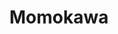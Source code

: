 ---
layout: place
title: "Momokawa"
permalink: /new-york/new-york/momokawa.html
stateAbbr: NY
stateName: New York
cityName: New York
seo:
  name: "Momokawa"
  type: Restaurant
  links: http://www.momokawanyc.com/
description: "Traditional techniques are used at this compact local restaurant for Japanese favorites. Momokawa serves delicious sushi in New York, New York. Try fresh Japanese dishes for a great dining experience. Available for takeout, delivery, lunch, and dinner."
place_id: ChIJc_k9q8BYwokR_h64b37WXD8
photos:
  - name: >-
      places/ChIJc_k9q8BYwokR_h64b37WXD8/photos/AeeoHcKYXtaayy9of41BHqLexiByDGIG4SsAJVZVc0iEhlCNpaOsWQGFc0GDmIK-FPCxwLGqJNBlM2X7MYevV_wP8FYy6Trww5LgHoxtmwBR_wKVc3H7dI9SUqqUJYyGhBqBig3GDWkly_5-pRiZUfEFrW4DY27PjsxZA3v590HgfbDhZ_hFAXtXvcxw-KdSFQU6iN0yb7QZYdHFa9iULnq0-WALZKiHamWdrcNCuf5OYiB6khQa--7Rx3xrpd_jBZvH7BFjJYa8RYnS9usiVZLZ1-aC3wwv6FUDeeyQHHMhVYpcUQ
    widthPx: 4032
    heightPx: 3024
    authorAttributions:
      - displayName: Momokawa
        uri: https://maps.google.com/maps/contrib/114484259978804271661
        photoUri: >-
          https://lh3.googleusercontent.com/a-/ALV-UjWipyhrtE9t5fAHBfWgbmhd6akjdRO0Qrx-7XdlaEWVz-f2VJiu=s100-p-k-no-mo
    flagContentUri: >-
      https://www.google.com/local/imagery/report/?cb_client=maps_api_places.places_api&image_key=!1e10!2sAF1QipPkPdV5Ol3w9ckAOIFmaPhK8YaFdjdMq1DcvEyv&hl=en-US
    googleMapsUri: >-
      https://www.google.com/maps/place//data=!3m4!1e2!3m2!1sAF1QipPkPdV5Ol3w9ckAOIFmaPhK8YaFdjdMq1DcvEyv!2e10!4m2!3m1!1s0x89c258c0ab3df973:0x3f5cd67e6fb81efe
  - name: >-
      places/ChIJc_k9q8BYwokR_h64b37WXD8/photos/AeeoHcJVNSFWlwflBVelCgT9TdDaefzCC7IdO-9q-K5wisEZ3YfDlC9ivJUX5Mh91Kee14JfbJxNzBDwrI--itwqthhtlx6CZctYjrmdPUGCegsNMbZ4GtyEPH3ECup7vPA4yqgGwip1e8twcl2PZD0RVHZP6ssuWBNkjMrMbVJBZuhGd7vdmfJiBoy3TLf49g1Z4pMQTokhkRx6AESHS-nZ6yU1bTEwcmFsOVJDq2VApLBHATWyJc8Ces8C4zLoCI6w8QQ68b2L674do2vyrKksil4SpPC9NCH4huR6XDspdEsb3g
    widthPx: 2048
    heightPx: 1153
    authorAttributions:
      - displayName: Momokawa
        uri: https://maps.google.com/maps/contrib/114484259978804271661
        photoUri: >-
          https://lh3.googleusercontent.com/a-/ALV-UjWipyhrtE9t5fAHBfWgbmhd6akjdRO0Qrx-7XdlaEWVz-f2VJiu=s100-p-k-no-mo
    flagContentUri: >-
      https://www.google.com/local/imagery/report/?cb_client=maps_api_places.places_api&image_key=!1e10!2sAF1QipPn7G7w4yii739yeunDD2baYd0JOiAfkVljeUi-&hl=en-US
    googleMapsUri: >-
      https://www.google.com/maps/place//data=!3m4!1e2!3m2!1sAF1QipPn7G7w4yii739yeunDD2baYd0JOiAfkVljeUi-!2e10!4m2!3m1!1s0x89c258c0ab3df973:0x3f5cd67e6fb81efe
  - name: >-
      places/ChIJc_k9q8BYwokR_h64b37WXD8/photos/AeeoHcJfxnQNpPEH6bVNVA6Wr9ZuSoD3zb3OTpsHeeQo4yJojNr4ICQJNqW78PtHCgYI0OSAezgj5ck1spugsZda5H2D3IAFfoV7giXvkWxDgn8CWAETbPm4u1NhgzRw2C-L3SbDqY3fcK29aTK7QzVILblW5la35u0vyHXQ24U34MQMN4zLVw06GOPOqPDSzxflL8AARGZtn3BxNi7NnZUksgM8gCYnZx11_56Q0XHCndwnDkLPj8OSd-7pmfX3EsK90JUW4l5LuftEa7wq9o_FIkPqH1MYmvTr3CqBNmAv2OiZpvwO4PiM-T8fwVfLWgAKlrC3DEwEslkyMDWQZLRvaO-7p01ktFOWkcYHFLRqWxDM0VlyZeEgT72XBDhPmDXfJiW5KRq1N6ePa5pz-UrkWJl7uyhqg5snhxiwqg66UYXKNVc
    widthPx: 2700
    heightPx: 4800
    authorAttributions:
      - displayName: Sheau Ng
        uri: https://maps.google.com/maps/contrib/117023392813186938133
        photoUri: >-
          https://lh3.googleusercontent.com/a-/ALV-UjXFmUzZ3lDih0qUk9uO-fAWKUj_s_FJbG6Z1IpLhYvG04YTlCDz=s100-p-k-no-mo
    flagContentUri: >-
      https://www.google.com/local/imagery/report/?cb_client=maps_api_places.places_api&image_key=!1e10!2sCIHM0ogKEICAgIDfxpHE7wE&hl=en-US
    googleMapsUri: >-
      https://www.google.com/maps/place//data=!3m4!1e2!3m2!1sCIHM0ogKEICAgIDfxpHE7wE!2e10!4m2!3m1!1s0x89c258c0ab3df973:0x3f5cd67e6fb81efe
  - name: >-
      places/ChIJc_k9q8BYwokR_h64b37WXD8/photos/AeeoHcK0mcnWXN0p-rNXTmrHc1Z97Zu87Ukav7-OjK5Z743a-yuCnl8LoTS7OMyYFJcukqk1mtBYZGc2qYF6Cix7_TewQYRWujJ4bC991pjmjW0TojmC-kXkQQrmtRU-tSfNcqEV9cLA6197X-kkrXl4uA9NzoNFAI6Rco06QQgNeYFEme4XN4IH-w9_EKuloSx5lQLRExRPIzQ_JnV6iFw2IqgKoPN9qLpf1tvY1g2uhZ_uMgb7JoCnq9kTqv-OXinCpmhquTjUwkZr_3HVuaW29MDGh-FjNVcpQPaG1DObaPie3-ADujD-KcRaP0Fd10qHcGUiYaaMUZp6w737_NrvRqOhhU0r4MNxR3ja1C2ditczt0B4ou1VrzEZnxQPXpzPGDVWOE4uvSsfxJMvy3wbTaiEbQb4jL07514KLdBES9jPrOx8
    widthPx: 4000
    heightPx: 2252
    authorAttributions:
      - displayName: StylishBunny
        uri: https://maps.google.com/maps/contrib/103562509097772846479
        photoUri: >-
          https://lh3.googleusercontent.com/a-/ALV-UjXMd_743vivx5-UDr0tksf_2PLwaJ80mqVLzSthHyyxuHlTjsZqSg=s100-p-k-no-mo
    flagContentUri: >-
      https://www.google.com/local/imagery/report/?cb_client=maps_api_places.places_api&image_key=!1e10!2sCIHM0ogKEICAgMCwtpas7QE&hl=en-US
    googleMapsUri: >-
      https://www.google.com/maps/place//data=!3m4!1e2!3m2!1sCIHM0ogKEICAgMCwtpas7QE!2e10!4m2!3m1!1s0x89c258c0ab3df973:0x3f5cd67e6fb81efe
  - name: >-
      places/ChIJc_k9q8BYwokR_h64b37WXD8/photos/AeeoHcK2JGUnMZLyhZStlVUv7qB4rqCn7cF8xlvsIFImCnCCamCfuAfGC6f0uOktXGOkXZ29Vjtg-vvRqtK3LPBBCn3KEWBAvuMeoBwoS0ww2R-YFFbmA8JSIOGl1arIW75Ic7WxSmQCP1xgKEsHg_HnKutawV3NYODgFPHcImoeINb_MVJoUt4w_e6ouy-r0Rkat4Je93cjfYHC7t4O26BnuVjzmPx25HmFggFJ2N8tLI7Ge51F8ZtSLEO3ZnbwrEB8CbadJ0E-vh0peigAt1-s21q_oydd2KEWkyg3ahi_ToOTjg
    widthPx: 4032
    heightPx: 3024
    authorAttributions:
      - displayName: Momokawa
        uri: https://maps.google.com/maps/contrib/114484259978804271661
        photoUri: >-
          https://lh3.googleusercontent.com/a-/ALV-UjWipyhrtE9t5fAHBfWgbmhd6akjdRO0Qrx-7XdlaEWVz-f2VJiu=s100-p-k-no-mo
    flagContentUri: >-
      https://www.google.com/local/imagery/report/?cb_client=maps_api_places.places_api&image_key=!1e10!2sAF1QipMvBl3yWJaJfkAyBndulq_CiKJH7Ht8aD7PIYno&hl=en-US
    googleMapsUri: >-
      https://www.google.com/maps/place//data=!3m4!1e2!3m2!1sAF1QipMvBl3yWJaJfkAyBndulq_CiKJH7Ht8aD7PIYno!2e10!4m2!3m1!1s0x89c258c0ab3df973:0x3f5cd67e6fb81efe
  - name: >-
      places/ChIJc_k9q8BYwokR_h64b37WXD8/photos/AeeoHcJXabHxFcZauMg_SGM_alJ9ilkEJBWi0xqAkF26YEh5lvWAeTX1ti4n4r6GmaE7ggamhqwNZdxT9VxIIii3CB1J2vTyKv7Ni-Wz_01C6lVkyZRJIQhqA-qAnp-7lOm2nCYderWP3r_jnTCZCkgE9NwTGfXI9DsgRrOOgt5oJEzof25wQeBCGS6oXtd8KWfDZTKAlh9HY85LVanVCGyTuoj7ceQKoj1iDILeDRpQyOhjCrA_DNFeN-QGv_82Kz0Wg6Rk6TR5xmEZfU9HD7GshGiiOIDHczP298qi0bc2PUVygrbpUAUhfYvTXXNX2_dx6sl8rs-y49cxZNdBO9vmDavO56qT-zxr_JVFsNdNw8B6XbMZyXcGpN3jqcErlpPnIPuAD5Qk8g3p94qwD2LH1vDbuR7ABsHYHmPi1mqhsrz06-M
    widthPx: 3024
    heightPx: 4032
    authorAttributions:
      - displayName: Ted Weitz MD
        uri: https://maps.google.com/maps/contrib/101138593228442124180
        photoUri: >-
          https://lh3.googleusercontent.com/a-/ALV-UjXGjjyHsk8hBqneJoeiPKmjYmn89Ceihm84V4SIQTL1-yBU3g=s100-p-k-no-mo
    flagContentUri: >-
      https://www.google.com/local/imagery/report/?cb_client=maps_api_places.places_api&image_key=!1e10!2sCIHM0ogKEICAgIC19OiqzAE&hl=en-US
    googleMapsUri: >-
      https://www.google.com/maps/place//data=!3m4!1e2!3m2!1sCIHM0ogKEICAgIC19OiqzAE!2e10!4m2!3m1!1s0x89c258c0ab3df973:0x3f5cd67e6fb81efe
  - name: >-
      places/ChIJc_k9q8BYwokR_h64b37WXD8/photos/AeeoHcLq3uAvk1oSDZN_7n6J7fHxiz1tEG6L2iMBnmzy5ad22ZPlgQpp980RjMdD1CwQwVS3va_sRrbC6IIeDKEotMc4AdW7e9Cgjwwpe42t45UCFv-j_KJnWhk8-QyHuYfEw8GpKxiWe84NnAOHSgnIoqP7UzIVkjS9VsWMQfP-Nk63Vrxtr2--BZuS_ZaoMK7FhIajiX5_-62-dQfQ7bp5Owu3MfEiat5X3qzYfwlEHGtXOJPxrx3Y0Dt1irU_ZmUV34Z8F5bJKSXNHFWB1b1_AYrR0bRglMBAqotKUHpdu-LIQg
    widthPx: 3024
    heightPx: 3025
    authorAttributions:
      - displayName: Momokawa
        uri: https://maps.google.com/maps/contrib/114484259978804271661
        photoUri: >-
          https://lh3.googleusercontent.com/a-/ALV-UjWipyhrtE9t5fAHBfWgbmhd6akjdRO0Qrx-7XdlaEWVz-f2VJiu=s100-p-k-no-mo
    flagContentUri: >-
      https://www.google.com/local/imagery/report/?cb_client=maps_api_places.places_api&image_key=!1e10!2sAF1QipM94CGq9HPe_H2o3OaWKIU6pi9WBILDQx-Pp7x_&hl=en-US
    googleMapsUri: >-
      https://www.google.com/maps/place//data=!3m4!1e2!3m2!1sAF1QipM94CGq9HPe_H2o3OaWKIU6pi9WBILDQx-Pp7x_!2e10!4m2!3m1!1s0x89c258c0ab3df973:0x3f5cd67e6fb81efe
  - name: >-
      places/ChIJc_k9q8BYwokR_h64b37WXD8/photos/AeeoHcJy2aki6xauIeRbqEjiVYdnBGAXdPOsQP3Mdc1osRMrce3iyGmONhDCUGailT8xqTJcqMI53Uz4VeKhKPcH5mvISu6vr2Yd0tX47zgUkacySBQmInowjGYvfeNsk1UwjSCm4kK9RggHmlkWTMrN_H0w0U9Zmw4Bn8TCintXIYFzZoCwhSoecwNBkkAdIbn0QOONGyQAStWJqdshtQNLERdmbEgTxzI_5yvTQgBIbIVyGdN7_kbchqpI-Esdv8rLBz8I6axWcqo-g9pIzDFkqhYao35l_i-n_vnH-C0zyVjdbQ
    widthPx: 3024
    heightPx: 3024
    authorAttributions:
      - displayName: Momokawa
        uri: https://maps.google.com/maps/contrib/114484259978804271661
        photoUri: >-
          https://lh3.googleusercontent.com/a-/ALV-UjWipyhrtE9t5fAHBfWgbmhd6akjdRO0Qrx-7XdlaEWVz-f2VJiu=s100-p-k-no-mo
    flagContentUri: >-
      https://www.google.com/local/imagery/report/?cb_client=maps_api_places.places_api&image_key=!1e10!2sAF1QipN33f6rtBdqBAc7CqWcbkN_abFRtqX-horVbmLC&hl=en-US
    googleMapsUri: >-
      https://www.google.com/maps/place//data=!3m4!1e2!3m2!1sAF1QipN33f6rtBdqBAc7CqWcbkN_abFRtqX-horVbmLC!2e10!4m2!3m1!1s0x89c258c0ab3df973:0x3f5cd67e6fb81efe
  - name: >-
      places/ChIJc_k9q8BYwokR_h64b37WXD8/photos/AeeoHcKHYko8VytegOBt94_AtRzvsIN8Cpg18Ypqa1od8jZEf0TKRYs49vC-aBaHYET3mszpRBl7_0aIdR33LhHT0tLjPoz5iVnI-WK5srjvSJe2OjmXl--YI1rWII7JhQUwOPgr5BU-Ggpq-0geyffBxBuTYPm40M-Z9pUSzfAGE6psfAxqI__r15j29x8PAhc7ydrhUwBqezyXTqw_4Fbpz222oFl1qXrYBENCn7vbKbNbB_8KB42czZV4q5lpjAIPVdPdSEMM6v0FFw09abVfG1OyT-M16NlQCGVmJUc9xsv5Fw
    widthPx: 3024
    heightPx: 3780
    authorAttributions:
      - displayName: Momokawa
        uri: https://maps.google.com/maps/contrib/114484259978804271661
        photoUri: >-
          https://lh3.googleusercontent.com/a-/ALV-UjWipyhrtE9t5fAHBfWgbmhd6akjdRO0Qrx-7XdlaEWVz-f2VJiu=s100-p-k-no-mo
    flagContentUri: >-
      https://www.google.com/local/imagery/report/?cb_client=maps_api_places.places_api&image_key=!1e10!2sAF1QipODwtDkBQWWzlJBOoaJyboO5nbeTRtKa4jo__9U&hl=en-US
    googleMapsUri: >-
      https://www.google.com/maps/place//data=!3m4!1e2!3m2!1sAF1QipODwtDkBQWWzlJBOoaJyboO5nbeTRtKa4jo__9U!2e10!4m2!3m1!1s0x89c258c0ab3df973:0x3f5cd67e6fb81efe
  - name: >-
      places/ChIJc_k9q8BYwokR_h64b37WXD8/photos/AeeoHcIk5ipZ_-cWjYKRVYoeXoTqT45-JqRIVpE1hKbdSwnmif_Cl603tVFRzxssKWFZLmqVyM0nplvn7q91Egr-CmPxiaidQu1tiuksgVPLE05tuWXIAyHh3FL-c3v9sZhTA9oUzOBB_K8Sifo2RS9Z9Yqga0I9XRGdLy9s0r2ghfG0tmIQ6kWCOU2ond2Gxx77yfUQrcRJxCK_Gc4BVdlgx8sbs53I6o-pMPzK_vnEPuYLVBc-k9_EN_yjMmL4WpTghxgIjWv52EZN6kKeiGZnqBaPfy2DvdmjHb4kXn3dzs7TedIXAYHCm-h5lHJd-I_o_f_YsbRf64it1i_EAWgf1Y21X9PsDmMAORL7h8PQyQ_62nTLBYLApqKc0-hKkQQjr7qO3EQC8RkSV_KdGVHgpyOFtPcoGh_rtzqxwC-K4zHpXQ
    widthPx: 3024
    heightPx: 4032
    authorAttributions:
      - displayName: al
        uri: https://maps.google.com/maps/contrib/102328558378545739772
        photoUri: >-
          https://lh3.googleusercontent.com/a-/ALV-UjXaWVem4oR3FzIDd85mH9AdRZC-KgxseamYxpRbpKKvCkV96c3sIQ=s100-p-k-no-mo
    flagContentUri: >-
      https://www.google.com/local/imagery/report/?cb_client=maps_api_places.places_api&image_key=!1e10!2sCIHM0ogKEICAgICHrr7gZQ&hl=en-US
    googleMapsUri: >-
      https://www.google.com/maps/place//data=!3m4!1e2!3m2!1sCIHM0ogKEICAgICHrr7gZQ!2e10!4m2!3m1!1s0x89c258c0ab3df973:0x3f5cd67e6fb81efe
address: 1466 1st Ave, New York, NY 10075, USA
street: 1466 1st Ave
city: New York
state: NY
zip: '10075'
country: USA
neighborhood: null
latitude: '40.770480'
longitude: '-73.953707'
accessibility_options:
  wheelchairAccessibleParking: false
  wheelchairAccessibleEntrance: true
  wheelchairAccessibleSeating: true
business_status: OPERATIONAL
name: Momokawa
google_maps_links:
  directionsUri: >-
    https://www.google.com/maps/dir//''/data=!4m7!4m6!1m1!4e2!1m2!1m1!1s0x89c258c0ab3df973:0x3f5cd67e6fb81efe!3e0
  placeUri: https://maps.google.com/?cid=4565759960775401214
  writeAReviewUri: >-
    https://www.google.com/maps/place//data=!4m3!3m2!1s0x89c258c0ab3df973:0x3f5cd67e6fb81efe!12e1
  reviewsUri: >-
    https://www.google.com/maps/place//data=!4m4!3m3!1s0x89c258c0ab3df973:0x3f5cd67e6fb81efe!9m1!1b1
  photosUri: >-
    https://www.google.com/maps/place//data=!4m3!3m2!1s0x89c258c0ab3df973:0x3f5cd67e6fb81efe!10e5
primary_type: Japanese Restaurant
opening_hours:
  regular: null
  current: null
secondary_opening_hours:
  regular:
    weekdayDescriptions: null
    type: null
  current:
    weekdayDescriptions: null
    type: null
phone: (212) 256-0403
price_level: PRICE_LEVEL_EXPENSIVE
price_range: $50 &ndash; $100
rating: '4.3'
rating_count: 0
website: http://www.momokawanyc.com/
reviews:
  - name: >-
      places/ChIJc_k9q8BYwokR_h64b37WXD8/reviews/ChdDSUhNMG9nS0VJQ0FnTURBcmJHaGt3RRAB
    relativePublishTimeDescription: 2 months ago
    rating: 5
    text:
      text: >-
        We came for their iconic sukiyaki on a snowy day and it was perfect!
        Ordered the most basic meat option but the quality was already nice and
        enough for us. We walked in around 4pm without a reservation and the
        place wasn’t crowded, creating a really cozy atmosphere. Highly
        recommend to come around this time. All staffs were nice and their plum
        sparkling drink was good as well😌
      languageCode: en
    originalText:
      text: >-
        We came for their iconic sukiyaki on a snowy day and it was perfect!
        Ordered the most basic meat option but the quality was already nice and
        enough for us. We walked in around 4pm without a reservation and the
        place wasn’t crowded, creating a really cozy atmosphere. Highly
        recommend to come around this time. All staffs were nice and their plum
        sparkling drink was good as well😌
      languageCode: en
    authorAttribution:
      displayName: Nancy Yen
      uri: https://www.google.com/maps/contrib/110166291851787907586/reviews
      photoUri: >-
        https://lh3.googleusercontent.com/a-/ALV-UjXYL6-SnMoPmGdnLm5pUb34CruIKz0GofQ__rkARdYXlNwv2MOE=s128-c0x00000000-cc-rp-mo-ba3
    publishTime: '2025-02-11T04:12:19.053989Z'
    flagContentUri: >-
      https://www.google.com/local/review/rap/report?postId=ChdDSUhNMG9nS0VJQ0FnTURBcmJHaGt3RRAB&d=17924085&t=1
    googleMapsUri: >-
      https://www.google.com/maps/reviews/data=!4m6!14m5!1m4!2m3!1sChdDSUhNMG9nS0VJQ0FnTURBcmJHaGt3RRAB!2m1!1s0x89c258c0ab3df973:0x3f5cd67e6fb81efe
  - name: >-
      places/ChIJc_k9q8BYwokR_h64b37WXD8/reviews/ChZDSUhNMG9nS0VJQ0FnSURmeHBIRVR3EAE
    relativePublishTimeDescription: 3 months ago
    rating: 5
    text:
      text: >-
        Small and tight Japanese restaurant in UES, exuding ambience of a
        typical restaurant in Tokyo. We had beef sukiyaki don (for the no-sushi
        in our party of three,) a grilled mackerel, plus a sushi assortment.
        Also had a monk fish liver (ankimo,) chef’s special of the day.

        Very satisfied with the quality of the food.
      languageCode: en
    originalText:
      text: >-
        Small and tight Japanese restaurant in UES, exuding ambience of a
        typical restaurant in Tokyo. We had beef sukiyaki don (for the no-sushi
        in our party of three,) a grilled mackerel, plus a sushi assortment.
        Also had a monk fish liver (ankimo,) chef’s special of the day.

        Very satisfied with the quality of the food.
      languageCode: en
    authorAttribution:
      displayName: Sheau Ng
      uri: https://www.google.com/maps/contrib/117023392813186938133/reviews
      photoUri: >-
        https://lh3.googleusercontent.com/a-/ALV-UjXFmUzZ3lDih0qUk9uO-fAWKUj_s_FJbG6Z1IpLhYvG04YTlCDz=s128-c0x00000000-cc-rp-mo-ba4
    publishTime: '2025-01-06T01:11:09.689294Z'
    flagContentUri: >-
      https://www.google.com/local/review/rap/report?postId=ChZDSUhNMG9nS0VJQ0FnSURmeHBIRVR3EAE&d=17924085&t=1
    googleMapsUri: >-
      https://www.google.com/maps/reviews/data=!4m6!14m5!1m4!2m3!1sChZDSUhNMG9nS0VJQ0FnSURmeHBIRVR3EAE!2m1!1s0x89c258c0ab3df973:0x3f5cd67e6fb81efe
  - name: >-
      places/ChIJc_k9q8BYwokR_h64b37WXD8/reviews/ChdDSUhNMG9nS0VJQ0FnSUMzcEt6Wmt3RRAB
    relativePublishTimeDescription: 5 months ago
    rating: 5
    text:
      text: >-
        Great experience and awesome service.  Highly recommend to get the
        sukiyaki (soy sauce based) with udon. They use egg as the dipping sauce
        with beef.  Yum!

        the sashimi and sushi platter is high quality.

        For appetizers: sesame tofu with Uni is very interesting.

        The waiter is friendly, knowledgeable and fun to chat with.

        We will def revisit.
      languageCode: en
    originalText:
      text: >-
        Great experience and awesome service.  Highly recommend to get the
        sukiyaki (soy sauce based) with udon. They use egg as the dipping sauce
        with beef.  Yum!

        the sashimi and sushi platter is high quality.

        For appetizers: sesame tofu with Uni is very interesting.

        The waiter is friendly, knowledgeable and fun to chat with.

        We will def revisit.
      languageCode: en
    authorAttribution:
      displayName: 酒酣时分When Wine
      uri: https://www.google.com/maps/contrib/102576203210872496767/reviews
      photoUri: >-
        https://lh3.googleusercontent.com/a-/ALV-UjWPvgPtGnjjd1OyfgA5Tm5kJ1VvQ8qA1n_hQSR1aklpjve5M0A=s128-c0x00000000-cc-rp-mo-ba3
    publishTime: '2024-11-02T23:34:05.733696Z'
    flagContentUri: >-
      https://www.google.com/local/review/rap/report?postId=ChdDSUhNMG9nS0VJQ0FnSUMzcEt6Wmt3RRAB&d=17924085&t=1
    googleMapsUri: >-
      https://www.google.com/maps/reviews/data=!4m6!14m5!1m4!2m3!1sChdDSUhNMG9nS0VJQ0FnSUMzcEt6Wmt3RRAB!2m1!1s0x89c258c0ab3df973:0x3f5cd67e6fb81efe
  - name: >-
      places/ChIJc_k9q8BYwokR_h64b37WXD8/reviews/ChdDSUhNMG9nS0VJQ0FnSURId2Eyd3lnRRAB
    relativePublishTimeDescription: 6 months ago
    rating: 4
    text:
      text: >-
        Decent Experience at Momokawa


        I recently dined at Momokawa, and while it wasn’t bad, it didn’t quite
        live up to my expectations.


        The ambiance was nice and cozy, with a traditional Japanese vibe, and
        the service was decent—attentive enough, though nothing particularly
        stood out.


        As for the food, it was decent but not great. The sushi was fine, but
        they didn’t blow me away. The sukiyaki, which I was looking forward to,
        was decent. Everything was cooked well, but the flavors didn’t quite
        pop.


        One thing to keep in mind is that Momokawa is on the pricier end, which
        made the “just decent” meal feel a bit underwhelming for the cost.
        Overall, it’s not a bad spot, but not amazing.
      languageCode: en
    originalText:
      text: >-
        Decent Experience at Momokawa


        I recently dined at Momokawa, and while it wasn’t bad, it didn’t quite
        live up to my expectations.


        The ambiance was nice and cozy, with a traditional Japanese vibe, and
        the service was decent—attentive enough, though nothing particularly
        stood out.


        As for the food, it was decent but not great. The sushi was fine, but
        they didn’t blow me away. The sukiyaki, which I was looking forward to,
        was decent. Everything was cooked well, but the flavors didn’t quite
        pop.


        One thing to keep in mind is that Momokawa is on the pricier end, which
        made the “just decent” meal feel a bit underwhelming for the cost.
        Overall, it’s not a bad spot, but not amazing.
      languageCode: en
    authorAttribution:
      displayName: Anthony
      uri: https://www.google.com/maps/contrib/100163826512565920038/reviews
      photoUri: >-
        https://lh3.googleusercontent.com/a-/ALV-UjV5PUygwScJ65s1eu-ttPMJVJE1ePb0yM_JL8ZKecKhl_RDeXSlUw=s128-c0x00000000-cc-rp-mo-ba5
    publishTime: '2024-09-16T17:57:57.460362Z'
    flagContentUri: >-
      https://www.google.com/local/review/rap/report?postId=ChdDSUhNMG9nS0VJQ0FnSURId2Eyd3lnRRAB&d=17924085&t=1
    googleMapsUri: >-
      https://www.google.com/maps/reviews/data=!4m6!14m5!1m4!2m3!1sChdDSUhNMG9nS0VJQ0FnSURId2Eyd3lnRRAB!2m1!1s0x89c258c0ab3df973:0x3f5cd67e6fb81efe
  - name: >-
      places/ChIJc_k9q8BYwokR_h64b37WXD8/reviews/ChZDSUhNMG9nS0VJQ0FnSUNIcnI3Z1JREAE
    relativePublishTimeDescription: 7 months ago
    rating: 4
    text:
      text: >-
        Service was very helpful and kind. I came during a not so busy time for
        lunch and was served very quickly. I got the set menu. I thought the
        shashimi was okay as well as the set of five apps- i felt like flavours
        were a bit all over the place (taste was good for the most part but my
        palette was a bit confused). The meat for the shabu shabu was really
        good though and the whole thing was super filling! I felt like the
        deserts wasn’t my favourite as well though tbh. Definitely come for
        shabu shabu or yakiniku 👌
      languageCode: en
    originalText:
      text: >-
        Service was very helpful and kind. I came during a not so busy time for
        lunch and was served very quickly. I got the set menu. I thought the
        shashimi was okay as well as the set of five apps- i felt like flavours
        were a bit all over the place (taste was good for the most part but my
        palette was a bit confused). The meat for the shabu shabu was really
        good though and the whole thing was super filling! I felt like the
        deserts wasn’t my favourite as well though tbh. Definitely come for
        shabu shabu or yakiniku 👌
      languageCode: en
    authorAttribution:
      displayName: al
      uri: https://www.google.com/maps/contrib/102328558378545739772/reviews
      photoUri: >-
        https://lh3.googleusercontent.com/a-/ALV-UjXaWVem4oR3FzIDd85mH9AdRZC-KgxseamYxpRbpKKvCkV96c3sIQ=s128-c0x00000000-cc-rp-mo-ba5
    publishTime: '2024-09-05T05:23:28.048035Z'
    flagContentUri: >-
      https://www.google.com/local/review/rap/report?postId=ChZDSUhNMG9nS0VJQ0FnSUNIcnI3Z1JREAE&d=17924085&t=1
    googleMapsUri: >-
      https://www.google.com/maps/reviews/data=!4m6!14m5!1m4!2m3!1sChZDSUhNMG9nS0VJQ0FnSUNIcnI3Z1JREAE!2m1!1s0x89c258c0ab3df973:0x3f5cd67e6fb81efe
parking_options:
  paidStreetParking: true
  valetParking: false
payment_options:
  acceptsCreditCards: true
  acceptsDebitCards: true
  acceptsCashOnly: false
  acceptsNfc: true
allow_dogs: null
curbside_pickup: true
delivery: true
dine_in: true
good_for_children: true
good_for_groups: null
good_for_sports: false
live_music: false
menu_for_children: false
outdoor_seating: true
reservable: true
restroom: true
serves_beer: true
serves_breakfast: false
serves_brunch: false
serves_cocktails: true
serves_coffee: false
serves_dinner: true
serves_dessert: true
serves_lunch: true
serves_vegetarian_food: true
serves_wine: true
takeout: true
update_category: essentials
summary: >-
  Traditional techniques are used at this compact local restaurant for Japanese
  favorites.

---